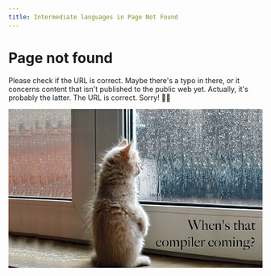 ```yaml
---
title: Intermediate languages in Page Not Found
---
```


# Page not found
Please check if the URL is correct. Maybe there's a typo in there, or it concerns content that isn't published to the public web yet. Actually, it's probably the latter. The URL is correct. Sorry! 🤷‍♀️

![When's that compiler coming?](/waiting.jpg)
